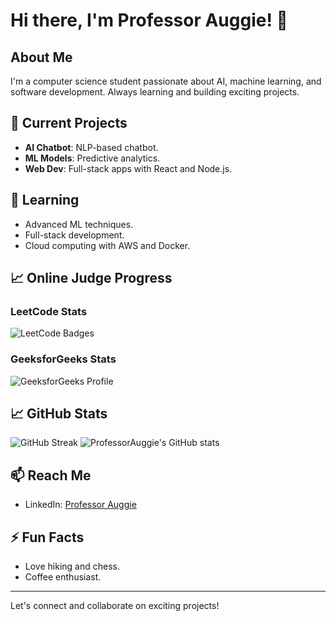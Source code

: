 # Hi there, I'm Professor Auggie! 👋

## About Me

I'm a computer science student passionate about AI, machine learning, and software development. Always learning and building exciting projects.

## 🔭 Current Projects

- **AI Chatbot**: NLP-based chatbot.
- **ML Models**: Predictive analytics.
- **Web Dev**: Full-stack apps with React and Node.js.

## 🌱 Learning

- Advanced ML techniques.
- Full-stack development.
- Cloud computing with AWS and Docker.

## 📈 Online Judge Progress

### LeetCode Stats
<img src="https://leetcode-badge-showcase.vercel.app/api?username=professorauggie" alt="LeetCode Badges"/>

### GeeksforGeeks Stats

![GeeksforGeeks Profile](https://img.shields.io/badge/GeeksforGeeks-Profile-brightgreen?style=for-the-badge&logo=geeksforgeeks&logoColor=white&link=https://auth.geeksforgeeks.org/user/professorauggie/profile)

## 📈 GitHub Stats

![GitHub Streak](https://github-readme-streak-stats.herokuapp.com/?user=ProfessorAuggie&theme=radical)
![ProfessorAuggie's GitHub stats](https://github-readme-stats.vercel.app/api?username=ProfessorAuggie&show_icons=true&theme=radical)

## 📫 Reach Me

- LinkedIn: [Professor Auggie](https://www.linkedin.com/in/professorauggie)

## ⚡ Fun Facts

- Love hiking and chess.
- Coffee enthusiast.

---

Let's connect and collaborate on exciting projects!
